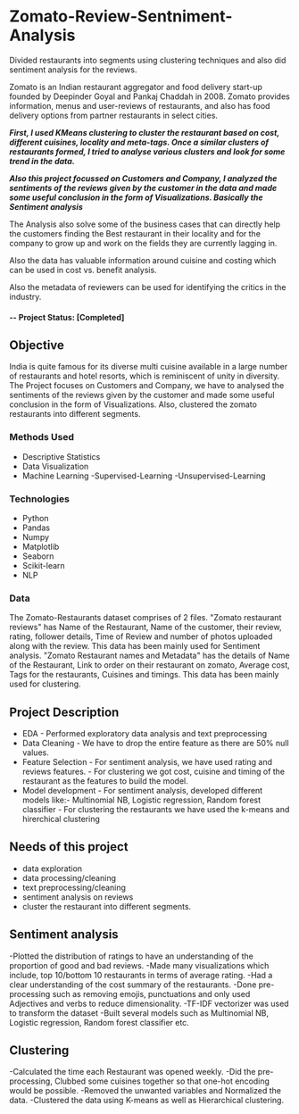# Zomato-Review-Sentniment-Analysis
Divided restaurants into segments using clustering techniques and also did sentiment analysis for the reviews.

Zomato is an Indian restaurant aggregator and food delivery start-up founded by Deepinder Goyal and Pankaj Chaddah in 2008. Zomato provides information, menus and user-reviews of restaurants, and also has food delivery options from partner restaurants in select cities.

_**First, I used KMeans clustering to cluster the restaurant based on cost, different cuisines, locality and meta-tags. Once a similar clusters of restaurants formed, I tried to analyse various clusters and look for some trend in the data.**_

_**Also this project focussed on Customers and Company, I analyzed the sentiments of the reviews given by the customer in the data and made some useful conclusion in the form of Visualizations. Basically the Sentiment analysis**_

The Analysis also solve some of the business cases that can directly help the customers finding the Best restaurant in their locality and for the company to grow up and work on the fields they are currently lagging in.

Also the data has valuable information around cuisine and costing which can be used in cost vs. benefit analysis.

Also the metadata of reviewers can be used for identifying the critics in the industry. 

#### -- Project Status: [Completed]

## Objective<br>
India is quite famous for its diverse multi cuisine available in a large number of restaurants and hotel resorts, which is reminiscent of unity in diversity. The Project focuses on Customers and Company, we have to analysed the sentiments of the reviews given by the customer and made some useful conclusion in the form of Visualizations. Also, clustered the zomato restaurants into different segments.


### Methods Used
* Descriptive Statistics
* Data Visualization
* Machine Learning
  -Supervised-Learning
  -Unsupervised-Learning


### Technologies
* Python
* Pandas
* Numpy
* Matplotlib
* Seaborn
* Scikit-learn
* NLP

### Data
The Zomato-Restaurants dataset comprises of 2 files.
"Zomato restaurant reviews" has Name of the Restaurant, Name of the customer, their review, rating, follower details, Time of Review and number of photos uploaded along with the review. This data has been mainly used for Sentiment analysis.
"Zomato Restaurant names and Metadata" has the details of Name of the Restaurant, Link to order on their restaurant on zomato, Average cost, Tags for the restaurants, Cuisines and timings. This data has been mainly used for clustering.

## Project Description
* EDA - Performed exploratory data analysis and text preprocessing
* Data Cleaning - We have to drop the entire feature as there are 50% null values.
* Feature Selection - For sentiment analysis, we have used rating and reviews features.
                    - For clustering we got cost, cuisine and timing of the restaurant as the features to build the model.
* Model development - For sentiment analysis, developed different models like:- Multinomial NB, Logistic regression, Random forest classifier
                    - For clustering the restaurants we have used the k-means and hirerchical clustering


## Needs of this project

- data exploration
- data processing/cleaning
- text preprocessing/cleaning
- sentiment analysis on reviews
- cluster the restaurant into different segments.

## Sentiment analysis

-Plotted the distribution of ratings to have an understanding of the proportion of good and bad reviews.
-Made many visualizations which include, top 10/bottom 10 restaurants in terms of average rating.
-Had a clear understanding of the cost summary of the restaurants.
-Done pre-processing such as removing emojis, punctuations and only used Adjectives and verbs to reduce dimensionality.
-TF-IDF vectorizer was used to transform the dataset
-Built several models such as Multinomial NB, Logistic regression, Random forest classifier etc.

## Clustering
-Calculated the time each Restaurant was opened weekly.
-Did the pre-processing, Clubbed some cuisines together so that one-hot encoding would be possible.
-Removed the unwanted variables and Normalized the data.
-Clustered the data using K-means as well as Hierarchical clustering.
